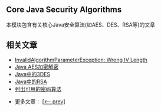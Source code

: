 ## Core Java Security Algorithms

本模块包含有关核心Java安全算法(如AES、DES、RSA等)的文章

## 相关文章

+ [InvalidAlgorithmParameterException: Wrong IV Length](docs/InvalidAlgorithmParameterException-IV长度错误.md)
+ [Java AES加密解密](docs/Java-AES加密解密.md)
+ [Java中的3DES](docs/Java中的3DES.md)
+ [Java中的RSA](docs/Java中的RSA.md)
+ [列出可用的密码算法](../../cs/docs/java-security/列出可用的密码算法.md)

- 更多文章： [[<-- prev]](../java-security-3/README.md)
